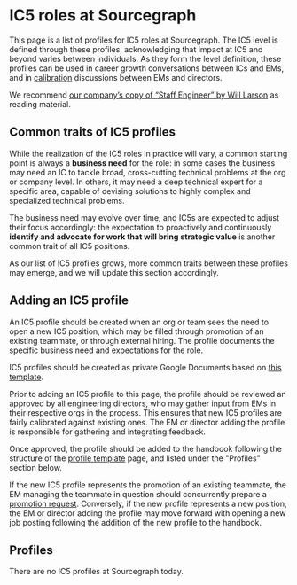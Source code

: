 # IC5 roles at Sourcegraph

This page is a list of profiles for IC5 roles at Sourcegraph. The IC5 level is defined through these profiles, acknowledging that impact at IC5 and beyond varies between individuals. As they form the level definition, these profiles can be used in career growth conversations between ICs and EMs, and in [calibration](../talent-review-process.md#calibration-meeting) discussions between EMs and directors.

We recommend <a href="https://drive.google.com/drive/folders/1fnw5gmlLDDZb9wDodY3KfcTaM3OOQL7G" target="_blank" rel="noopener noreferrer">our company’s copy of “Staff Engineer” by Will Larson</a> as reading material.

## Common traits of IC5 profiles

While the realization of the IC5 roles in practice will vary, a common starting point is always a **business need** for the role: in some cases the business may need an IC to tackle broad, cross-cutting technical problems at the org or company level. In others, it may need a deep technical expert for a specific area, capable of devising solutions to highly complex and specialized technical problems.

The business need may evolve over time, and IC5s are expected to adjust their focus accordingly: the expectation to proactively and continuously **identify and advocate for work that will bring strategic value** is another common trait of all IC5 positions.

As our list of IC5 profiles grows, more common traits between these profiles may emerge, and we will update this section accordingly.

## Adding an IC5 profile

An IC5 profile should be created when an org or team sees the need to open a new IC5 position, which may be filled through promotion of an existing teammate, or through external hiring. The profile documents the specific business need and expectations for the role.

IC5 profiles should be created as private Google Documents based on [this template](https://docs.google.com/document/d/1nW02ieqZX4c6lEqtnODZhngdsL_6t-rP0SIvrUc56Ww/edit#heading=h.y2vyejnx3vun).

Prior to adding an IC5 profile to this page, the profile should be reviewed an approved by all engineering directors, who may gather input from EMs in their respective orgs in the process. This ensures that new IC5 profiles are fairly calibrated against existing ones. The EM or director adding the profile is responsible for gathering and integrating feedback.

Once approved, the profile should be added to the handbook following the structure of the [profile template](./template.md) page, and listed under the "Profiles" section below.

If the new IC5 profile represents the promotion of an existing teammate, the EM managing the teammate in question should concurrently prepare a [promotion request](../talent-review-process.md#promotion-request). Conversely, if the new profile represents a new position, the EM or director adding the profile may move forward with opening a new job posting following the addition of the new profile to the handbook.

## Profiles

There are no IC5 profiles at Sourcegraph today.
